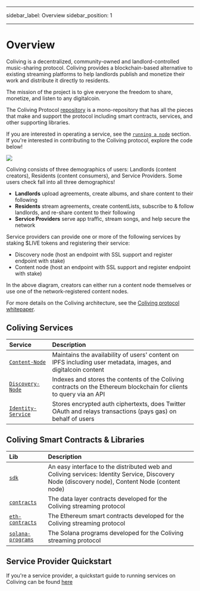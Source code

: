 - - -
sidebar_label: Overview sidebar_position: 1
- - -

# Overview

Coliving is a decentralized, community-owned and landlord-controlled music-sharing protocol. Coliving provides a blockchain-based alternative to existing streaming platforms to help landlords publish and monetize their work and distribute it directly to residents.

The mission of the project is to give everyone the freedom to share, monetize, and listen to any digitalcoin.

The Coliving Protocol [repository](https://github.com/dgc-network/-protocol) is a mono-repository that has all the pieces that make and support the protocol including smart contracts, services, and other supporting libraries.

If you are interested in operating a service, see the [`running a node`](../token/running-a-node/introduction.md) section. If you're interested in contributing to the Coliving protocol, explore the code below!

![](/img/architecture.png)

Coliving consists of three demographics of users: Landlords (content creators), Residents (content consumers), and Service Providers. Some users check fall into all three demographics!

* **Landlords** upload agreements, create albums, and share content to their following
* **Residents** stream agreements, create contentLists, subscribe to & follow landlords, and re-share content to their following
* **Service Providers** serve app traffic, stream songs, and help secure the network

Service providers can provide one or more of the following services by staking $LIVE tokens and registering their service:

* Discovery node \(host an endpoint with SSL support and register endpoint with stake\)
* Content node \(host an endpoint with SSL support and register endpoint with stake\)

In the above diagram, creators can either run a content node themselves or use one of the network-registered content nodes.

For more details on the Coliving architecture, see the [Coliving protocol whitepaper](whitepaper.md).

## Coliving Services

| Service                                                                                             | Description                                                                                                        |
| :-------------------------------------------------------------------------------------------------- | :----------------------------------------------------------------------------------------------------------------- |
| [`Content-Node`](https://github.com/dgc-network/-protocol/tree/master/content-node)         | Maintains the availability of users' content on IPFS including user metadata, images, and digitalcoin content            |
| [`Discovery-Node`](https://github.com/dgc-network/-protocol/tree/master/discovery-node) | Indexes and stores the contents of the Coliving contracts on the Ethereum blockchain for clients to query via an API |
| [`Identity-Service`](https://github.com/dgc-network/-protocol/tree/master/identity-service) | Stores encrypted auth ciphertexts, does Twitter OAuth and relays transactions (pays gas) on behalf of users        |

## Coliving Smart Contracts & Libraries

| Lib                                                                                               | Description                                                                                                                                          |
| :------------------------------------------------------------------------------------------------ | :--------------------------------------------------------------------------------------------------------------------------------------------------- |
| [`sdk`](https://github.com/dgc-network/-protocol/tree/master/libs)                        | An easy interface to the distributed web and Coliving services: Identity Service, Discovery Node \(discovery node\), Content Node \(content node\) |
| [`contracts`](https://github.com/dgc-network/-protocol/tree/master/contracts)             | The data layer contracts developed for the Coliving streaming protocol                                                                                 |
| [`eth-contracts`](https://github.com/dgc-network/-protocol/tree/master/eth-contracts)     | The Ethereum smart contracts developed for the Coliving streaming protocol                                                                             |
| [`solana-programs`](https://github.com/dgc-network/-protocol/tree/master/solana-programs) | The Solana programs developed for the Coliving streaming protocol                                                                                      |

## Service Provider Quickstart

If you're a service provider, a quickstart guide to running services on Coliving can be found [here](../token/running-a-node/introduction.md)
